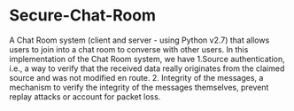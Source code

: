 # Secure-Chat-Room
A Chat Room system (client and server - using Python v2.7) that allows users to join into a chat room to converse with other users.
In this implementation of the Chat Room system, we have 
1.Source authentication, i.e., a way to verify that the received data really originates from the claimed source and was not modified en route. 
2. Integrity of the messages, a mechanism to verify the integrity of the messages themselves, prevent replay attacks or account for packet loss.

